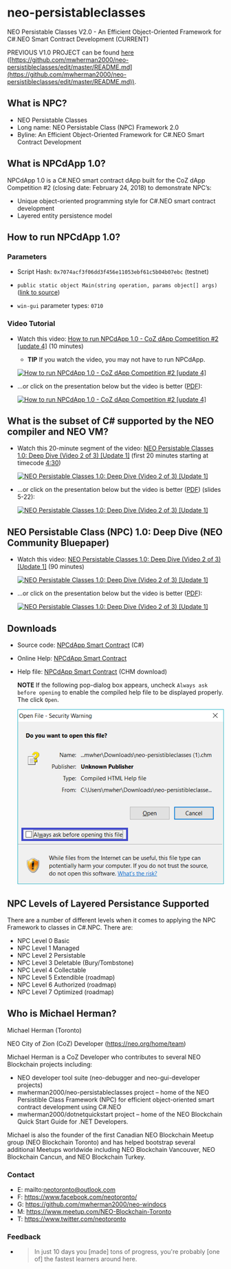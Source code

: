 # neo-persistableclasses
NEO Persistable Classes V2.0 - An Efficient Object-Oriented Framework for C#.NEO Smart Contract Development (CURRENT)

PREVIOUS V1.0 PROJECT can be found [here](https://github.com/mwherman2000/neo-persistibleclasses/edit/master/README.md) ([https://github.com/mwherman2000/neo-persistibleclasses/edit/master/README.md](https://github.com/mwherman2000/neo-persistibleclasses/edit/master/README.md)). 

## What is NPC?

* NEO Persistable Classes
* Long name: NEO Persistable Class (NPC) Framework 2.0
* Byline: An Efficient Object-Oriented Framework for C#.NEO Smart Contract Development 

## What is NPCdApp 1.0?

NPCdApp 1.0 is a C#.NEO smart contract dApp built for the CoZ dApp Competition #2 (closing date: February 24, 2018) to demonstrate NPC’s:
* Unique object-oriented programming style for C#.NEO smart contract development 
* Layered entity persistence model

## How to run NPCdApp 1.0?

### Parameters

* Script Hash: `0x7074acf3f06dd3f456e11053ebf61c5b04b07ebc` (testnet)

* `public static object Main(string operation, params object[] args)` ([link to source](https://github.com/mwherman2000/neo-persistibleclasses/blob/master/NPCdApp/NPCdApp.cs#L96))

* `win-gui` parameter types: `0710`

### Video Tutorial

* Watch this video: [How to run NPCdApp 1.0 - CoZ dApp Competition #2 [update 4]](https://www.youtube.com/watch?v=nEgWFsM9vqg) (10 minutes)

  * **TIP** If you watch the video, you may not have to run NPCdApp.

  [![How to run NPCdApp 1.0 - CoZ dApp Competition #2 [update 4]](https://img.youtube.com/vi/nEgWFsM9vqg/0.jpg)](https://www.youtube.com/watch?v=nEgWFsM9vqg)

* ...or click on the presentation below but the video is better ([PDF](https://github.com/mwherman2000/neo-persistibleclasses/blob/master/Docs/videos/NPCdApp-HowTo%20v0.4-Recording.pdf)):

    [![How to run NPCdApp 1.0 - CoZ dApp Competition #2 [update 4]](https://img.youtube.com/vi/nEgWFsM9vqg/1.jpg)](https://github.com/mwherman2000/neo-persistibleclasses/blob/master/Docs/videos/NPCdApp-HowTo%20v0.4-Recording.pdf)

## What is the subset of C# supported by the NEO compiler and NEO VM?

* Watch this 20-minute segment of the video: [NEO Persistable Classes 1.0: Deep Dive (Video 2 of 3) [Update 1]](https://www.youtube.com/watch?v=qwteL1BiCjM&t=4m30s) (first 20 minutes starting at timecode [4:30](https://www.youtube.com/watch?v=qwteL1BiCjM&t=4m30s))

   [![NEO Persistable Classes 1.0: Deep Dive (Video 2 of 3) [Update 1]](https://img.youtube.com/vi/qwteL1BiCjM/0.jpg)](https://www.youtube.com/watch?v=qwteL1BiCjM&t=4m30s) 

* ...or click on the presentation below but the video is better ([PDF](https://github.com/mwherman2000/neo-persistibleclasses/blob/master/Docs/videos/NPCdApp-HowTo%20v0.4-Recording.pdf)) (slides 5-22):

    [![NEO Persistable Classes 1.0: Deep Dive (Video 2 of 3) [Update 1]](https://img.youtube.com/vi/qwteL1BiCjM/1.jpg)](https://github.com/mwherman2000/neo-persistibleclasses/blob/master/Docs/videos/NeoPersistableClasses-Bluepaper%20v0.21-Recording.pdf) 


## NEO Persistable Class (NPC) 1.0: Deep Dive (NEO Community Bluepaper)

* Watch this video: [NEO Persistable Classes 1.0: Deep Dive (Video 2 of 3) [Update 1]](https://www.youtube.com/watch?v=qwteL1BiCjM) (90 minutes)

   [![NEO Persistable Classes 1.0: Deep Dive (Video 2 of 3) [Update 1]](https://img.youtube.com/vi/qwteL1BiCjM/0.jpg)](https://www.youtube.com/watch?v=qwteL1BiCjM) 

* ...or click on the presentation below but the video is better ([PDF](https://github.com/mwherman2000/neo-persistibleclasses/blob/master/Docs/videos/NPCdApp-HowTo%20v0.4-Recording.pdf)):

    [![NEO Persistable Classes 1.0: Deep Dive (Video 2 of 3) [Update 1]](https://img.youtube.com/vi/qwteL1BiCjM/1.jpg)](https://github.com/mwherman2000/neo-persistibleclasses/blob/master/Docs/videos/NeoPersistableClasses-Bluepaper%20v0.21-Recording.pdf)

## Downloads

* Source code: [NPCdApp Smart Contract](https://github.com/mwherman2000/neo-persistibleclasses/blob/master/NPCdApp/NPCdApp.cs) (C#)

* Online Help: [NPCdApp Smart Contract](https://documentation.help/NeoPersistableClass/)

* Help file: [NPCdApp Smart Contract](https://github.com/mwherman2000/neo-persistibleclasses/raw/master/Help/neo-persistibleclasses.chm) (CHM download)

  **NOTE** If the following pop-dialog box appears, uncheck `Always ask before opening` to enable the compiled help file to be displayed properly. The click `Open`.

  ![NPCdApp Smart Contract CHM](https://raw.githubusercontent.com/mwherman2000/neo-persistibleclasses/master/Docs/images/OpenFile-CHM.png)

## NPC Levels of Layered Persistance Supported

There are a number of different levels when it comes to applying the NPC Framework to classes in C#.NPC. There are:

*	NPC Level 0 Basic
*	NPC Level 1 Managed
*	NPC Level 2 Persistable
*	NPC Level 3 Deletable (Bury/Tombstone)
*	NPC Level 4 Collectable
*	NPC Level 5 Extendible (roadmap)
*	NPC Level 6 Authorized (roadmap)
* NPC Level 7 Optimized (roadmap)

## Who is Michael Herman?

Michael Herman (Toronto)

NEO City of Zion (CoZ) Developer (https://neo.org/home/team)

Michael Herman is a CoZ Developer who contributes to several NEO Blockchain projects including:
* NEO developer tool suite (neo-debugger and neo-gui-developer projects)
* mwherman2000/neo-persistableclasses project – home of the NEO Persistible Class Framework (NPC) for efficient object-oriented smart contract development using C#.NEO
* mwherman2000/dotnetquickstart project – home of the NEO Blockchain Quick Start Guide for .NET Developers. 

Michael is also the founder of the first Canadian NEO Blockchain Meetup group (NEO Blockchain Toronto) and has helped bootstrap several additional Meetups worldwide including NEO Blockchain Vancouver, NEO Blockchain Cancun, and NEO Blockchain Turkey.

### Contact

* E: mailto:neotoronto@outlook.com
* F: https://www.facebook.com/neotoronto/
* G: https://github.com/mwherman2000/neo-windocs
* M: https://www.meetup.com/NEO-Blockchain-Toronto
* T: https://www.twitter.com/neotoronto

### Feedback

* >In just 10 days you [made] tons of progress, you're probably [one of] the fastest learners around here. 
